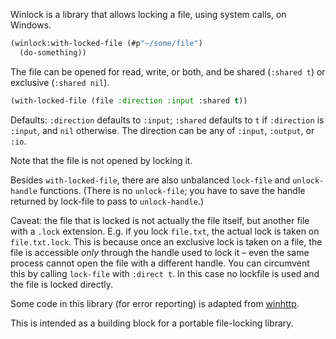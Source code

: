 Winlock is a library that allows locking a file, using system calls, on Windows.

``` lisp
(winlock:with-locked-file (#p"~/some/file")
  (do-something))
```

The file can be opened for read, write, or both, and be shared (`:shared t`) or exclusive (`:shared nil`).

``` lisp
(with-locked-file (file :direction :input :shared t))
```

Defaults: `:direction` defaults to `:input`; `:shared` defaults to `t` if `:direction` is `:input`, and `nil` otherwise. The direction can be any of `:input`, `:output`, or `:io`.

Note that the file is not opened by locking it.

Besides `with-locked-file`, there are also unbalanced `lock-file` and `unlock-handle` functions. (There is no `unlock-file`; you have to save the handle returned by lock-file to pass to `unlock-handle`.)

Caveat: the file that is locked is not actually the file itself, but another file with a `.lock` extension. E.g. if you lock `file.txt`, the actual lock is taken on `file.txt.lock`. This is because once an exclusive lock is taken on a file, the file is accessible *only* through the handle used to lock it – even the same process cannot open the file with a different handle. You can circumvent this by calling `lock-file` with `:direct t`. In this case no lockfile is used and the file is locked directly.

Some code in this library (for error reporting) is adapted from [winhttp][].

This is intended as a building block for a portable file-locking library.

[winhttp]: https://github.com/fjames86/winhttp
